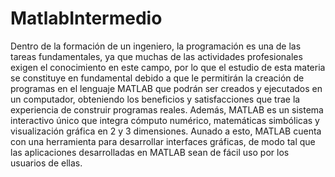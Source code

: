 # MatlabIntermedio

Dentro de la formación de un ingeniero, la programación es una de las tareas
fundamentales, ya que muchas de las actividades profesionales exigen el
conocimiento en este campo, por lo que el estudio de esta materia se constituye
en fundamental debido a que le permitirán la creación de programas en el
lenguaje MATLAB que podrán ser creados y ejecutados en un computador,
obteniendo los beneficios y satisfacciones que trae la experiencia de construir
programas reales. Además, MATLAB es un sistema interactivo único que integra
cómputo numérico, matemáticas simbólicas y visualización gráfica en 2 y 3
dimensiones. Aunado a esto, MATLAB cuenta con una herramienta para
desarrollar interfaces gráficas, de modo tal que las aplicaciones desarrolladas en
MATLAB sean de fácil uso por los usuarios de ellas. 
